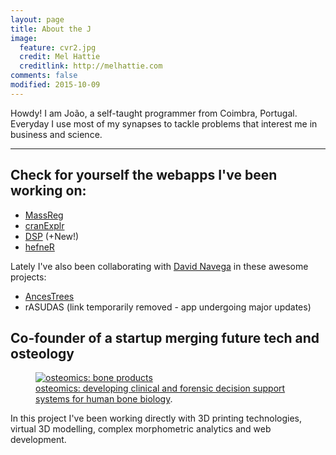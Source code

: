 ```yaml
---
layout: page
title: About the J
image:
  feature: cvr2.jpg
  credit: Mel Hattie
  creditlink: http://melhattie.com
comments: false
modified: 2015-10-09
---
```


Howdy! I am João, a self-taught programmer from Coimbra, Portugal. Everyday I use most of my synapses to tackle problems that interest me in business and science.

---

## Check for yourself the webapps I've been working on:

* <a href = "http://apps.osteomics.com/MassReg/" target = "_blank">MassReg</a>
* <a href = "http://apps.osteomics.com/cranExplr/" target = "_blank">cranExplr</a>
* <a href = "http://apps.osteomics.com/DSP/" target = "_blank">DSP</a> (+New!)
* <a href = "http://apps.osteomics.com/hefneR/" target = "_blank">hefneR</a>

Lately I've also been collaborating with <a href = "https://github.com/dsnavega/" target = "_blank">David Navega</a> in these awesome projects:

* <a href = "http://apps.osteomics.com/AncesTrees/" target = "_blank">AncesTrees</a>
* rASUDAS (link temporarily removed - app undergoing major updates)


## Co-founder of a startup merging future tech and osteology

<figure>
	<a href="http://osteomics.com" target="_blank"><img src="http://jcoelho.com/images/osteomicsLogo.png" alt="osteomics: bone products"></a>
	<figcaption><a href="http://osteomics.com" target="_blank" title="osteomics">osteomics: developing clinical and forensic decision support systems for human bone biology</a>.</figcaption>
</figure>

In this project I've been working directly with 3D printing technologies, virtual 3D modelling, complex morphometric analytics and web development.

